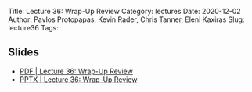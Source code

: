 Title: Lecture 36: Wrap-Up Review
Category: lectures
Date: 2020-12-02
Author: Pavlos Protopapas, Kevin Rader, Chris Tanner, Eleni Kaxiras
Slug: lecture36
Tags: 


## Slides
- [PDF | Lecture 36: Wrap-Up Review]({attach}slides/Lecture36_Review.pdf)
- [PPTX | Lecture 36: Wrap-Up Review]({attach}slides/Lecture36_Review.pptx)